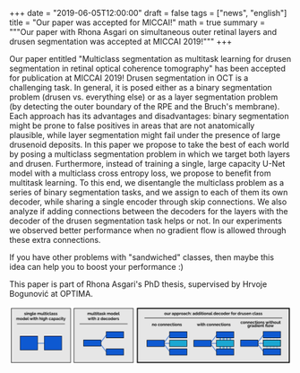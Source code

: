 +++
date = "2019-06-05T12:00:00"
draft = false
tags = ["news", "english"]
title = "Our paper was accepted for MICCAI!"
math = true
summary = """Our paper with Rhona Asgari on simultaneous outer retinal layers and drusen segmentation was accepted at MICCAI 2019!"""
+++

Our paper entitled "Multiclass segmentation as multitask learning for drusen segmentation in retinal optical coherence tomography" has been accepted for publication at MICCAI 2019! 
Drusen segmentation in OCT is a challenging task. In general, it is posed either as a binary segmentation problem (drusen vs. everything else) or as a layer segmentation problem (by detecting the outer boundary of the RPE and the Bruch's membrane). Each approach has its advantages and disadvantages: binary segmentation might be prone to false positives in areas that are not anatomically plausible, while layer segmentation might fail under the presence of large drusenoid deposits. In this paper we propose to take the best of each world by posing a multiclass segmentation problem in which we target both layers and drusen. Furthermore, instead of training a single, large capacity U-Net model with a multiclass cross entropy loss, we propose to benefit from multitask learning. To this end, we disentangle the multiclass problem as a series of binary segmentation tasks, and we assign to each of them its own decoder, while sharing a single encoder through skip connections. We also analyze if adding connections between the decoders for the layers with the decoder of the drusen segmentation task helps or not. In our experiments we observed better performance when no gradient flow is allowed through these extra connections.

If you have other problems with "sandwiched" classes, then maybe this idea can help you to boost your performance :)

This paper is part of Rhona Asgari's PhD thesis, supervised by Hrvoje Bogunović at OPTIMA. 

![Brief description of our pipeline](/img/headers/miccai2019header.png)